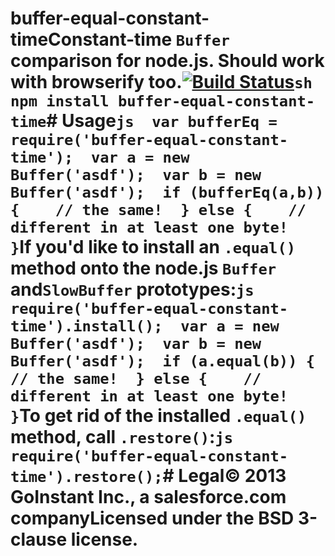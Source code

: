 # buffer-equal-constant-timeConstant-time `Buffer` comparison for node.js.  Should work with browserify too.[![Build Status](https://travis-ci.org/goinstant/buffer-equal-constant-time.png?branch=master)](https://travis-ci.org/goinstant/buffer-equal-constant-time)```sh  npm install buffer-equal-constant-time```# Usage```js  var bufferEq = require('buffer-equal-constant-time');  var a = new Buffer('asdf');  var b = new Buffer('asdf');  if (bufferEq(a,b)) {    // the same!  } else {    // different in at least one byte!  }```If you'd like to install an `.equal()` method onto the node.js `Buffer` and`SlowBuffer` prototypes:```js  require('buffer-equal-constant-time').install();  var a = new Buffer('asdf');  var b = new Buffer('asdf');  if (a.equal(b)) {    // the same!  } else {    // different in at least one byte!  }```To get rid of the installed `.equal()` method, call `.restore()`:```js  require('buffer-equal-constant-time').restore();```# Legal&copy; 2013 GoInstant Inc., a salesforce.com companyLicensed under the BSD 3-clause license.